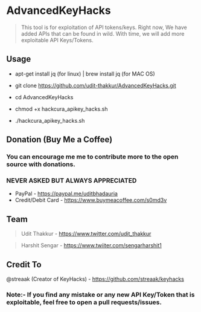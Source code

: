 # AdvancedKeyHacks

> This tool is for exploitation of API tokens/keys. Right now, We have added APIs that can be found in wild. With time, we will add more exploitable API Keys/Tokens.

## Usage

- apt-get install jq (for linux) | brew install jq (for MAC OS)

- git clone https://github.com/udit-thakkur/AdvancedKeyHacks.git

- cd AdvancedKeyHacks

- chmod +x hackcura_apikey_hacks.sh

- ./hackcura_apikey_hacks.sh

## Donation (Buy Me a Coffee)
### You can encourage me me to contribute more to the open source with donations.
### NEVER ASKED BUT ALWAYS APPRECIATED 
- PayPal - https://paypal.me/uditbhadauria
- Credit/Debit Card - https://www.buymeacoffee.com/s0md3v 

## Team
>Udit Thakkur   -  https://www.twitter.com/udit_thakkur

>Harshit Sengar -  https://www.twiiter.com/sengarharshit1

## Credit To
@streaak (Creator of KeyHacks) - https://github.com/streaak/keyhacks


### Note:- If you find any mistake or any new API Key/Token that is exploitable, feel free to open a pull requests/issues.
